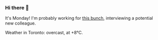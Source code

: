 ### Hi there :wave:

It's Monday! I'm probably working for [this bunch](https://github.com/kohofinancial), interviewing a potential new colleague.

Weather in Toronto: overcast, at +8°C.
